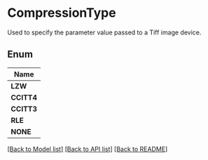 
# CompressionType
Used to specify the parameter value passed to a Tiff image device.

## Enum
| Name |
| ----------- |
| **LZW** |
| **CCITT4** |
| **CCITT3** |
| **RLE** |
| **NONE** |

[[Back to Model list]](../../README.md#documentation-for-models) [[Back to API list]](../../README.md#documentation-for-api-endpoints) [[Back to README]](../../README.md)


